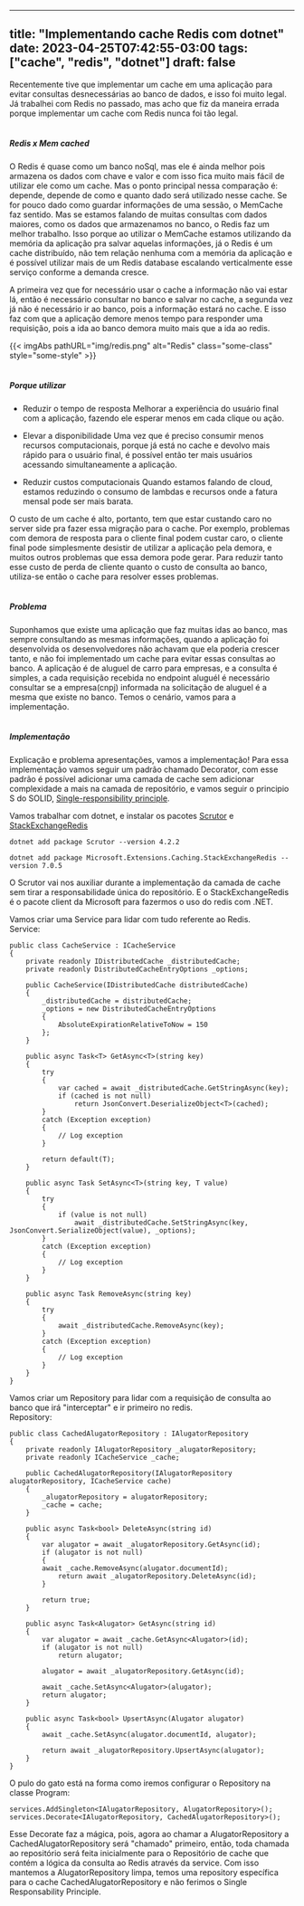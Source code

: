 
---
title: "Implementando cache Redis com dotnet"
date: 2023-04-25T07:42:55-03:00
tags: ["cache", "redis", "dotnet"]
draft: false
---

Recentemente tive que implementar um cache em uma aplicação para evitar consultas desnecessárias ao banco de dados, e isso foi muito legal. Já trabalhei com Redis no passado, mas acho que fiz da maneira errada porque implementar um cache com Redis nunca foi tão legal.
<br/><br/>

##### Redis x Mem cached
O Redis é quase como um banco noSql, mas ele é ainda melhor pois armazena os dados com chave e valor e com isso fica muito mais fácil de utilizar ele como um cache.
Mas o ponto principal nessa comparação é: depende, depende de como e quanto dado será utilizado nesse cache. Se for pouco dado como guardar informações de uma sessão, o MemCache faz sentido. Mas se estamos falando de muitas consultas com dados maiores, como os dados que armazenamos no banco, o Redis faz um melhor trabalho. Isso porque ao utilizar o MemCache estamos utilizando da memória da aplicação pra salvar aquelas informações, já o Redis é um cache distribuído, não tem relação nenhuma com a memória da aplicação e é possível utilizar mais de um Redis database escalando verticalmente esse serviço conforme a demanda cresce.

A primeira vez que for necessário usar o cache a informação não vai estar lá, então é necessário consultar no banco e salvar no cache, a segunda vez já não é necessário ir ao banco, pois a informação estará no cache. E isso faz com que a aplicação demore menos tempo para responder uma requisição, pois a ida ao banco demora muito mais que a ida ao redis.

{{< imgAbs 
pathURL="img/redis.png" 
alt="Redis" 
class="some-class" 
style="some-style" >}}
<br/><br/>

##### Porque utilizar
- Reduzir o tempo de resposta
Melhorar a experiência do usuário final com a aplicação, fazendo ele esperar menos em cada clique ou ação.

- Elevar a disponibilidade
Uma vez que é preciso consumir menos recursos computacionais, porque já está no cache e devolvo mais rápido para o usuário final, é possível então ter mais usuários acessando simultaneamente a aplicação.

- Reduzir custos computacionais
Quando estamos falando de cloud, estamos reduzindo o consumo de lambdas e recursos onde a fatura mensal pode ser mais barata.

O custo de um cache é alto, portanto, tem que estar custando caro no server side pra fazer essa migração para o cache. Por exemplo, problemas com demora de resposta para o cliente final podem custar caro, o cliente final pode simplesmente desistir de utilizar a aplicação pela demora, e muitos outros problemas que essa demora pode gerar. Para reduzir tanto esse custo de perda de cliente quanto o custo de consulta ao banco, utiliza-se então o cache para resolver esses problemas.
<br/><br/>
##### Problema
Suponhamos que existe uma aplicação que faz muitas idas ao banco, mas sempre consultando as mesmas informações, quando a aplicação foi desenvolvida os desenvolvedores não achavam que ela poderia crescer tanto, e não foi implementado um cache para evitar essas consultas ao banco. 
A aplicação é de aluguel de carro para empresas, e a consulta é simples, a cada requisição recebida no endpoint aluguél é necessário consultar se a empresa(cnpj) informada na solicitação de aluguel é a mesma que existe no banco.
Temos o cenário, vamos para a implementação.
<br/><br/>
##### Implementação
Explicação  e problema apresentações, vamos a implementação!
Para essa implementação vamos seguir um padrão chamado Decorator, com esse padrão é possível adicionar uma camada de cache sem adicionar complexidade a mais na camada de repositório, e vamos seguir o principio S do SOLID, [Single-responsibility principle](https://g.co/kgs/phLumf).

Vamos trabalhar com dotnet, e instalar os pacotes [Scrutor](https://www.nuget.org/packages/scrutor/) e [StackExchangeRedis](https://www.nuget.org/packages/Microsoft.Extensions.Caching.StackExchangeRedis/7.0.5)
```
dotnet add package Scrutor --version 4.2.2
```

```
dotnet add package Microsoft.Extensions.Caching.StackExchangeRedis --version 7.0.5
```

O Scrutor vai nos auxiliar durante a implementação da camada de cache sem tirar a responsabilidade única do repositório. E o StackExchangeRedis é o pacote client da Microsoft para fazermos o uso do redis com .NET.

Vamos criar uma Service para lidar com tudo referente ao Redis.
<br/>
Service:
```
public class CacheService : ICacheService
{
    private readonly IDistributedCache _distributedCache;
    private readonly DistributedCacheEntryOptions _options;

    public CacheService(IDistributedCache distributedCache)
    {
        _distributedCache = distributedCache;
        _options = new DistributedCacheEntryOptions
        {
            AbsoluteExpirationRelativeToNow = 150
        };
    }

    public async Task<T> GetAsync<T>(string key)
    {
        try
        {
            var cached = await _distributedCache.GetStringAsync(key);
            if (cached is not null)
                return JsonConvert.DeserializeObject<T>(cached);
        }
        catch (Exception exception)
        { 
            // Log exception 
        }

        return default(T);
    }

    public async Task SetAsync<T>(string key, T value)
    {
        try
        {
            if (value is not null)
                await _distributedCache.SetStringAsync(key, JsonConvert.SerializeObject(value), _options);
        }
        catch (Exception exception)
        { 
            // Log exception
        }
    }

    public async Task RemoveAsync(string key)
    {
        try
        {
            await _distributedCache.RemoveAsync(key);
        }
        catch (Exception exception)
        {
            // Log exception
    	}
    }
}

```
Vamos criar um Repository para lidar com a requisição de consulta ao banco que irá "interceptar" e ir primeiro no redis.
<br/>
Repository:
```
public class CachedAlugatorRepository : IAlugatorRepository
{
    private readonly IAlugatorRepository _alugatorRepository;
    private readonly ICacheService _cache;

    public CachedAlugatorRepository(IAlugatorRepository alugatorRepository, ICacheService cache)
    {
        _alugatorRepository = alugatorRepository;
        _cache = cache;
    }

    public async Task<bool> DeleteAsync(string id)
    {
        var alugator = await _alugatorRepository.GetAsync(id);
        if (alugator is not null)
        {
 	    await _cache.RemoveAsync(alugator.documentId);
            return await _alugatorRepository.DeleteAsync(id);
        }

        return true;
    }

    public async Task<Alugator> GetAsync(string id)
    {
        var alugator = await _cache.GetAsync<Alugator>(id);
        if (alugator is not null)
            return alugator;

        alugator = await _alugatorRepository.GetAsync(id);

        await _cache.SetAsync<Alugator>(alugator);
        return alugator;
    }

    public async Task<bool> UpsertAsync(Alugator alugator)
    {
        await _cache.SetAsync(alugator.documentId, alugator);

        return await _alugatorRepository.UpsertAsync(alugator);
    }
}

```

O pulo do gato está na forma como iremos configurar o Repository na classe Program:

```
services.AddSingleton<IAlugatorRepository, AlugatorRepository>();
services.Decorate<IAlugatorRepository, CachedAlugatorRepository>();
```
Esse Decorate faz a mágica, pois, agora ao chamar a AlugatorRepository a CachedAlugatorRepository será "chamado" primeiro, então, toda chamada ao repositório será feita inicialmente para o Repositório de cache que contém a lógica da consulta ao Redis através da service. Com isso mantemos a AlugatorRepository limpa, temos uma repository específica para o cache CachedAlugatorRepository e não ferimos o Single Responsability Principle.











